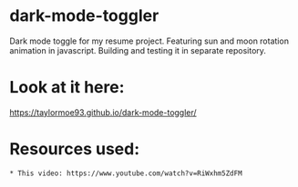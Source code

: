 # dark-mode-toggler
Dark mode toggle for my resume project. Featuring sun and moon rotation animation in javascript. Building and testing it in separate repository.

# Look at it here:
https://taylormoe93.github.io/dark-mode-toggler/

# Resources used:
    * This video: https://www.youtube.com/watch?v=RiWxhm5ZdFM 
